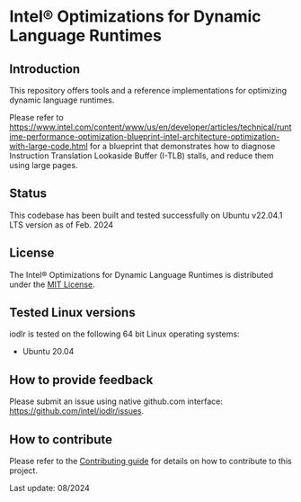 # Intel&reg; Optimizations for Dynamic Language Runtimes


## Introduction
This repository offers tools and a reference implementations for
optimizing dynamic language runtimes.

Please refer to
https://www.intel.com/content/www/us/en/developer/articles/technical/runtime-performance-optimization-blueprint-intel-architecture-optimization-with-large-code.html
for a blueprint that demonstrates how to diagnose Instruction Translation Lookaside Buffer (I-TLB) stalls, and
reduce them using large pages. 


## Status

This codebase has been built and tested successfully on Ubuntu v22.04.1 LTS version as of Feb. 2024


## License

The Intel&reg; Optimizations for Dynamic Language Runtimes is distributed under the [MIT License](LICENSE).


## Tested Linux versions

iodlr is tested on the following 64 bit Linux operating systems:

* Ubuntu 20.04


## How to provide feedback
Please submit an issue using native github.com interface: https://github.com/intel/iodlr/issues.

## How to contribute

Please refer to the [Contributing guide](CONTRIBUTING.md) for details on how to contribute
to this project.

Last update: 08/2024
